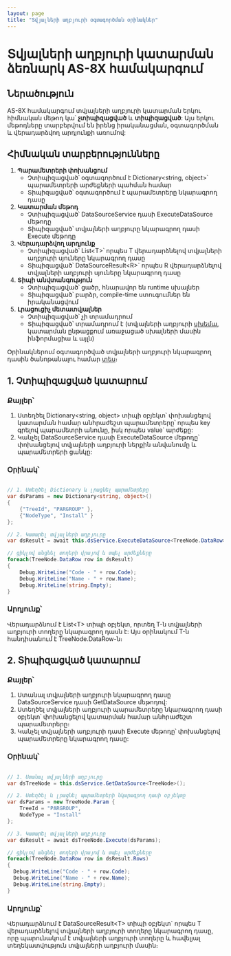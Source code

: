 ```yaml
---
layout: page
title: "Տվյալների աղբյուրի օգտագործման օրինակներ" 
---
```


# Տվյալների աղբյուրի կատարման ձեռնարկ AS-8X համակարգում

## Ներածություն

AS-8X համակարգում տվյալների աղբյուրի կատարման երկու հիմնական մեթոդ կա՝ **չտիպիզացված** և **տիպիզացված**: Այս երկու մեթոդները տարբերվում են իրենց իրականացման, օգտագործման և վերադարձվող արդյունքի առումով:

## Հիմնական տարբերությունները

1. **Պարամետրերի փոխանցում**
   * Չտիպիզացված՝ օգտագործում է Dictionary<string, object>՝ պարամետրերի արժեքների պահման համար
   * Տիպիզացված՝ օգտագործում է պարամետրերը նկարագրող դասը
2. **Կատարման մեթոդ**
   * Չտիպիզացված՝ DataSourceService դասի ExecuteDataSource մեթոդը
   * Տիպիզացված՝ տվյալների աղբյուրը նկարագրող դասի Execute մեթոդը
3. **Վերադարձվող արդյունք**
   * Չտիպիզացված՝ List&lt;T&gt;՝ որպես T վերադարձնելով տվյալների աղբյուրի սյուները նկարագրող դասը
   * Տիպիզացված՝ DataSourceResult&lt;R&gt;` որպես R վերադարձնելով տվյալների աղբյուրի սյուները նկարագրող դասը
4. **Տիպի անվտանգություն**
   * Չտիպիզացված՝ ցածր, հնարավոր են runtime սխալներ
   * Տիպիզացված՝ բարձր, compile-time ստուգումներ են իրականացվում
5. **Լրացուցիչ մետատվյալներ**
   * Չտիպիզացված՝ չի տրամադրում
   * Տիպիզացված՝ տրամադրում է (տվյալների աղբյուրի [սխեմա](../definitions/schema.md), կատարման ընթացքում առաջացած սխալների մասին ինֆորմացիա և այլն)

Օրինակներում օգտագործված տվյալների աղբյուրի նկարագրող դասին ծանոթանալու համար [տես](ds/sql_based_code.cs)։

## 1. Չտիպիզացված կատարում

### Քայլեր՝

1. Ստեղծել Dictionary<string, object> տիպի օբյեկտ՝ փոխանցելով կատարման համար անհրաժեշտ պարամետրերը՝ որպես key գրելով պարամետրի անունը, իսկ որպես value` արժեքը:
2. Կանչել DataSourceService դասի ExecuteDataSource մեթոդը՝ փոխանցելով տվյալների աղբյուրի ներքին անվանումը և պարամետրերի ցանկը:

### Օրինակ՝

```csharp

// 1. Ստեղծել Dictionary և լրացնել պարամետրերը
var dsParams = new Dictionary<string, object>()
{
    {"TreeId", "PARGROUP" },
    {"NodeType", "Install" }
};

// 2. Կատարել տվյալների աղբյուրը
var dsResult = await this.dsService.ExecuteDataSource<TreeNode.DataRow>("TreeNode", dsParams);

// ցիկլով անցնել տողերի վրայով և տպել արժեքները
foreach(TreeNode.DataRow row in dsResult)
{
    Debug.WriteLine("Code - " + row.Code);
    Debug.WriteLine("Name - " + row.Name);
    Debug.WriteLine(string.Empty);
}

```
### Արդյունք՝
Վերադարձնում է List&lt;T&gt; տիպի օբյեկտ, որտեղ T-ն տվյալների աղբյուրի տողերը նկարագրող դասն է: Այս օրինակում T-ն հանդիսանում է TreeNode.DataRow-ն։

## 2. Տիպիզացված  կատարում

### Քայլեր՝

1. Ստանալ տվյալների աղբյուրի նկարագրող դասը DataSourceService դասի GetDataSource մեթոդով:
2. Ստեղծել տվյալների աղբյուրի պարամետրերը նկարագրող դասի օբյեկտ՝ փոխանցելով կատարման համար անհրաժեշտ պարամետրերը։
3. Կանչել տվյալների աղբյուրի դասի Execute մեթոդը՝ փոխանցելով պարամետրերը նկարագրող դասը:

### Օրինակ՝

```csharp

// 1. Ստանալ տվյալների աղբյուրը 
var dsTreeNode = this.dsService.GetDataSource<TreeNode>(); 

// 2. Ստեղծել և լրացնել պարամետրերի նկարագրող դասի օբյեկտը 
var dsParams = new TreeNode.Param { 
    TreeId = "PARGROUP", 
    NodeType = "Install"
}; 

// 3. Կատարել տվյալների աղբյուրը 
var dsResult = await dsTreeNode.Execute(dsParams);

// ցիկլով անցնել տողերի վրայով և տպել արժեքները
foreach(TreeNode.DataRow row in dsResult.Rows)
{
  Debug.WriteLine("Code - " + row.Code);
  Debug.WriteLine("Name - " + row.Name);
  Debug.WriteLine(string.Empty);
}

```
### Արդյունք՝
Վերադարձնում է DataSourceResult&lt;T&gt; տիպի օբյեկտ` որպես T վերադարձնելով տվյալների աղբյուրի տողերը նկարագրող դասը, որը պարունակում է տվյալների աղբյուրի տողերը և հավելյալ տեղեկատվություն տվյալների աղբյուրի մասին։
